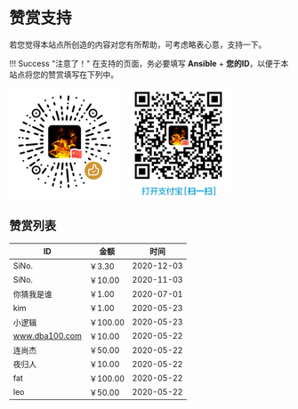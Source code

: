 # 赞赏支持

若您觉得本站点所创造的内容对您有所帮助，可考虑略表心意，支持一下。

!!! Success "注意了！"
    在支持的页面，务必要填写 **Ansible** + **您的ID**，以便于本站点将您的赞赏填写在下列中。


<div>
<label>
  <img title="微信赞赏" alt="微信赞赏" width="200px" src="/images/appreciate/wechat.png" />
</label>

<label>
    <img title="支付宝赞赏" alt="支付宝赞赏" width="200px" src="/images/appreciate/alipay.png" />
</label>
</div>


## 赞赏列表

| ID             | 金额     | 时间       |
| -------------- | -------- | ---------- |
| SiNo.          | ￥3.30   | 2020-12-03 |
| SiNo.          | ￥10.00  | 2020-11-03 |
| 你猜我是谁     | ￥1.00   | 2020-07-01 |
| kim            | ￥1.00   | 2020-05-23 |
| 小逻辑         | ￥100.00 | 2020-05-23 |
| www.dba100.com | ￥10.00  | 2020-05-22 |
| 连尚杰         | ￥50.00  | 2020-05-22 |
| 夜归人         | ￥10.00  | 2020-05-22 |
| fat            | ￥100.00 | 2020-05-22 |
| leo            | ￥50.00  | 2020-05-22 |

